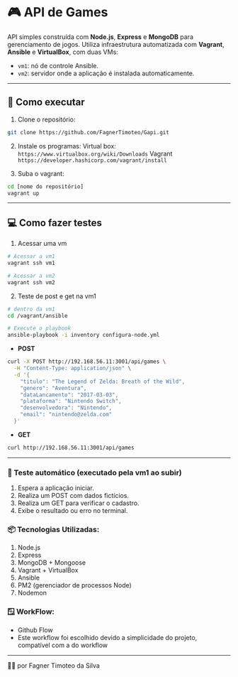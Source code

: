 # 🎮 API de Games

API simples construída com **Node.js**, **Express** e **MongoDB** para gerenciamento de jogos. Utiliza infraestrutura automatizada com **Vagrant**, **Ansible** e **VirtualBox**, com duas VMs:

- `vm1`: nó de controle Ansible.
- `vm2`: servidor onde a aplicação é instalada automaticamente.

---

## 🚀 Como executar

1. Clone o repositório:
```bash
git clone https://github.com/FagnerTimoteo/Gapi.git
```

2. Instale os programas:
Virtual box: `https://www.virtualbox.org/wiki/Downloads`
Vagrant `https://developer.hashicorp.com/vagrant/install`

3. Suba o vagrant:
```bash
cd [nome do repositório]
vagrant up
```
---
## 💻 Como fazer testes

1. Acessar uma vm
```bash
# Acessar a vm1
vagrant ssh vm1

# Acessar a vm2
vagrant ssh vm2
```

2. Teste de post e get na vm1

```bash
# dentro da vm1
cd /vagrant/ansible

# Execute o playbook
ansible-playbook -i inventory configura-node.yml
```

- **POST**
```bash
curl -X POST http://192.168.56.11:3001/api/games \
  -H "Content-Type: application/json" \
  -d '{
    "titulo": "The Legend of Zelda: Breath of the Wild",
    "genero": "Aventura",
    "dataLancamento": "2017-03-03",
    "plataforma": "Nintendo Switch",
    "desenvolvedora": "Nintendo",
    "email": "nintendo@zelda.com"
  }'
```

- **GET**
```bash
curl http://192.168.56.11:3001/api/games
```
---

### 🧪 Teste automático (executado pela vm1 ao subir)

1. Espera a aplicação iniciar.
2. Realiza um POST com dados fictícios.
3. Realiza um GET para verificar o cadastro.
4. Exibe o resultado ou erro no terminal.

### 📦 Tecnologias Utilizadas:
1. Node.js
2. Express
3. MongoDB + Mongoose
4. Vagrant + VirtualBox
5. Ansible
6. PM2 (gerenciador de processos Node)
7. Nodemon

### 🪟 WorkFlow:

- Github Flow
- Este workflow foi escolhido devido a simplicidade do projeto, compatível com a do workflow

---

👨‍💻 por Fagner Timoteo da Silva